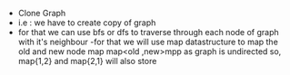 - Clone Graph
- i.e : we have to create copy of graph
- for that we can use bfs or dfs to traverse through each node of graph with it's neighbour
-for that we will use map datastructure to map the old and new node map
map<old ,new>mpp
as graph is undirected so, map{1,2} and map{2,1} will also store
​